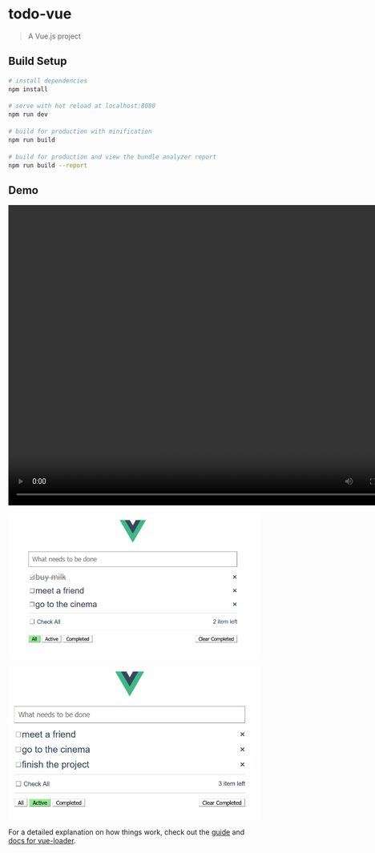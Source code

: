 # todo-vue

> A Vue.js project  

## Build Setup

``` bash
# install dependencies
npm install

# serve with hot reload at localhost:8080
npm run dev

# build for production with minification
npm run build

# build for production and view the bundle analyzer report
npm run build --report  
```

## Demo   

<video src="./demo/demo.mp4" width="800px" height="600px" controls="controls"></video>

![demo](./demo/1.png)

![demo](./demo/2.png)

For a detailed explanation on how things work, check out the [guide](http://vuejs-templates.github.io/webpack/) and [docs for vue-loader](http://vuejs.github.io/vue-loader).